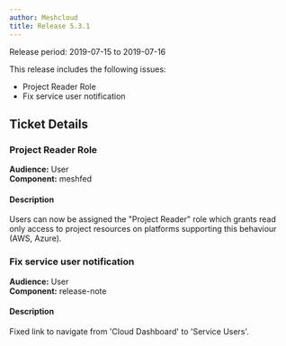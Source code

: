 ```yaml
---
author: Meshcloud
title: Release 5.3.1
---
```


Release period: 2019-07-15 to 2019-07-16

This release includes the following issues:
* Project Reader Role
* Fix service user notification
<!--truncate-->

## Ticket Details
### Project Reader Role
**Audience:** User<br>**Component:** meshfed


#### Description
Users can now be assigned the "Project Reader" role which grants read only access to project resources on platforms supporting this behaviour (AWS, Azure).

### Fix service user notification
**Audience:** User<br>**Component:** release-note


#### Description
Fixed link to navigate from 'Cloud Dashboard' to 'Service Users'.

